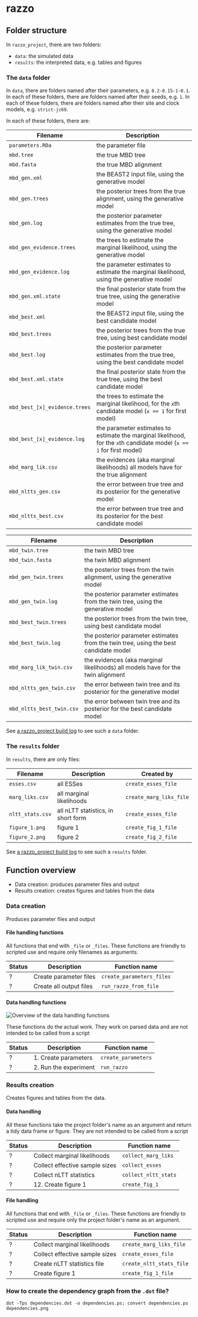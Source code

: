 # razzo

## Folder structure

In `razzo_project`, there are two folders:

 * `data`: the simulated data
 * `results`: the interpreted data, e.g. tables and figures

### The `data` folder

In `data`, there are folders named after their parameters, e.g. `0.2-0.15-1-0.1`.
In each of these folders, there are folders named after their seeds, e.g. `1`.
In each of these folders, there are folders named after their site and clock models, e.g. `strict-jc69`.

In each of these folders, there are:

Filename                     |Description
-----------------------------|----------------------------------------------------------------------------------------------------------------------
`parameters.RDa`             |the parameter file
`mbd.tree`                   |the true MBD tree
`mbd.fasta`                  |the true MBD alignment
`mbd_gen.xml`                |the BEAST2 input file, using the generative model
`mbd_gen.trees`              |the posterior trees from the true alignment, using the generative model
`mbd_gen.log`                |the posterior parameter estimates from the true tree, using the generative model
`mbd_gen_evidence.trees`     |the trees to estimate the marginal likelihood, using the generative model
`mbd_gen_evidence.log`       |the parameter estimates to estimate the marginal likelihood, using the generative model
`mbd_gen.xml.state`          |the final posterior state from the true tree, using the generative model
`mbd_best.xml`               |the BEAST2 input file, using the best candidate model
`mbd_best.trees`             |the posterior trees from the true tree, using best candidate model
`mbd_best.log`               |the posterior parameter estimates from the true tree, using the best candidate model
`mbd_best.xml.state`         |the final posterior state from the true tree, using the best candidate model
`mbd_best_[x]_evidence.trees`|the trees to estimate the marginal likelihood, for the `x`th candidate model (`x == 1` for first model)
`mbd_best_[x]_evidence.log`  |the parameter estimates to estimate the marginal likelihood, for the `x`th candidate model (`x == 1` for first model)
`mbd_marg_lik.csv`           |the evidences (aka marginal likelihoods) all models have for the true alignment 
`mbd_nltts_gen.csv`          |the error between true tree and its posterior for the generative model
`mbd_nltts_best.csv`         |the error between true tree and its posterior for the best candidate model

Filename                 |Description
-------------------------|---------------------------------------
`mbd_twin.tree`          |the twin MBD tree
`mbd_twin.fasta`         |the twin MBD alignment
`mbd_gen_twin.trees`     |the posterior trees from the twin alignment, using the generative model
`mbd_gen_twin.log`       |the posterior parameter estimates from the twin tree, using the generative model
`mbd_best_twin.trees`    |the posterior trees from the twin tree, using best candidate model
`mbd_best_twin.log`      |the posterior parameter estimates from the twin tree, using the best candidate model
`mbd_marg_lik_twin.csv`  |the evidences (aka marginal likelihoods) all models have for the twin alignment 
`mbd_nltts_gen_twin.csv` |the error between twin tree and its posterior for the generative model
`mbd_nltts_best_twin.csv`|the error between twin tree and its posterior for the best candidate model

See [a razzo_project build log](https://travis-ci.org/richelbilderbeek/razzo_project/jobs/457099656#L1789)
to see such a `data` folder.

### The `results` folder

In `results`, there are only files:

Filename|Description|Created by
-------------|---------------------------------------|--------------------------
`esses.csv`|all ESSes|`create_esses_file`
`marg_liks.csv`|all marginal likelihoods|`create_marg_liks_file`
`nltt_stats.csv`|all nLTT statistics, in short form|`create_esses_file`
`figure_1.png`|figure 1|`create_fig_1_file`
`figure_2.png`|figure 2|`create_fig_2_file`

See [a razzo_project build log](https://travis-ci.org/richelbilderbeek/razzo_project/builds/458324105#L2074)
to see such a `results` folder.

## Function overview

 * Data creation: produces parameter files and output
 * Results creation: creates figures and tables from the data

### Data creation

Produces parameter files and output

#### File handling functions

All functions that end with `_file` or `_files`.
These functions are friendly to scripted use and
require only filenames as arguments.

Status|Description|Function name
---|---|---
?|Create parameter files|`create_parameters_files`
?|Create all output files|`run_razzo_from_file`

#### Data handling functions

![Overview of the data handling functions](overview.png)

These functions do the actual work. 
They work on parsed data and are not intended to be called from a script

Status|Description|Function name
---|---|---
?|1. Create parameters|`create_parameters`
?|2. Run the experiment|`run_razzo`

### Results creation

Creates figures and tables from the data.

#### Data handling

All these functions take the project folder's name as an argument
and return a tidy data frame or figure.
They are not intended to be called from a script

Status|Description|Function name
---|---|---
?|Collect marginal likelihoods|`collect_marg_liks`
?|Collect effective sample sizes|`collect_esses`
?|Collect nLTT statistics|`collect_nltt_stats`
?|12. Create figure 1|`create_fig_1`

#### File handling

All functions that end with `_file` or `_files`.
These functions are friendly to scripted use and
require only the project folder's name as an argument.

Status|Description|Function name
---|---|---
?|Collect marginal likelihoods|`create_marg_liks_file`
?|Collect effective sample sizes|`create_esses_file`
?|Create nLTT statistics file|`create_nltt_stats_file`
?|Create figure 1|`create_fig_1_file`

### How to create the dependency graph from the `.dot` file?

```
dot -Tps dependencies.dot -o dependencies.ps; convert dependencies.ps dependencies.png
```
